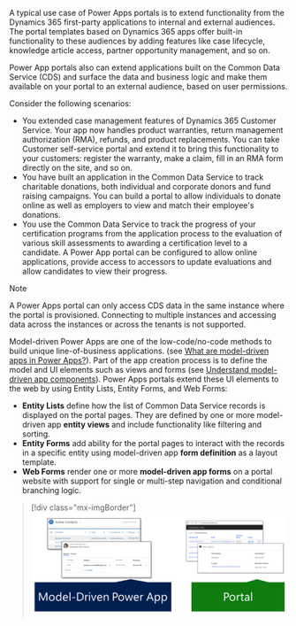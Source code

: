 A typical use case of Power Apps portals is to extend functionality from the Dynamics 365 first-party applications to internal and external audiences. The portal templates based on Dynamics 365 apps offer built-in functionality to these audiences by adding features like case lifecycle, knowledge article access, partner opportunity management, and so on.

Power App portals also can extend applications built on the Common Data Service (CDS) and surface the data and business logic and make them available on your portal to an external audience, based on user permissions. 

Consider the following scenarios:

- You extended case management features of Dynamics 365 Customer Service. Your app now handles product warranties, return management authorization (RMA), refunds, and product replacements. You can take Customer self-service portal and extend it to bring this functionality to your customers: register the warranty, make a claim, fill in an RMA form directly on the site, and so on.
- You have built an application in the Common Data Service to track charitable donations, both individual and corporate donors and fund raising campaigns.  You can build a portal to allow individuals to donate online as well as employers to view and match their employee's donations.
- You use the Common Data Service to track the progress of your certification programs from the application process to the evaluation of various skill assessments to awarding a certification level to a candidate.  A Power App portal can be configured to allow online applications, provide access to accessors to update evaluations and allow candidates to view their progress.

> [!NOTE]
> A Power Apps portal can only access CDS data in the same instance where the portal is provisioned. Connecting to multiple instances and accessing data across the instances or across the tenants is not supported.

Model-driven Power Apps are one of the low-code/no-code methods to build unique line-of-business applications. (see [What are model-driven apps in Power Apps?](https://docs.microsoft.com/powerapps/maker/model-driven-apps/model-driven-app-overview/?azure-portal=true)). Part of the app creation process is to define the model and UI elements such as views and forms (see [Understand model-driven app components](https://docs.microsoft.com/powerapps/maker/model-driven-apps/model-driven-app-components/?azure-portal=true)). Power Apps portals extend these UI elements to the web by using Entity Lists, Entity Forms, and Web Forms:

- **Entity Lists** define how the list of Common Data Service records is displayed on the portal pages. They are defined by one or more model-driven app **entity views** and include functionality like filtering and sorting.
- **Entity Forms** add ability for the portal pages to interact with the records in a specific entity using model-driven app **form definition** as a layout template.
- **Web Forms** render one or more **model-driven app forms** on a portal website with support for single or multi-step navigation and conditional branching logic.

> [!div class="mx-imgBorder"]
> [![Lists and forms in Model-Driven Apps and Portal](../media/1-list-form-model-portal-c.png)](../media/1-list-form-model-portal-c.png#lightbox)
